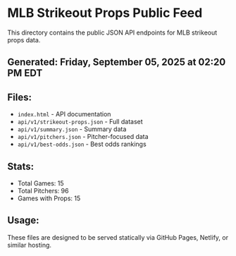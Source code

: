# MLB Strikeout Props Public Feed

This directory contains the public JSON API endpoints for MLB strikeout props data.

## Generated: Friday, September 05, 2025 at 02:20 PM EDT

## Files:
- `index.html` - API documentation
- `api/v1/strikeout-props.json` - Full dataset
- `api/v1/summary.json` - Summary data
- `api/v1/pitchers.json` - Pitcher-focused data  
- `api/v1/best-odds.json` - Best odds rankings

## Stats:
- Total Games: 15
- Total Pitchers: 96
- Games with Props: 15

## Usage:
These files are designed to be served statically via GitHub Pages, Netlify, or similar hosting.
